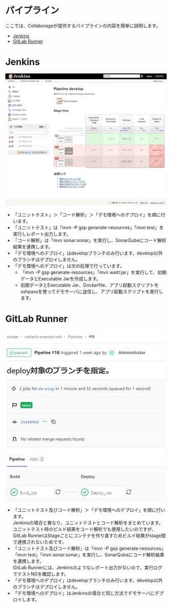 パイプライン
================================================================

ここでは、Collaborageが提供するパイプラインの内容を簡単に説明します。

- [Jenkins](#jenkins)
- [GitLab Runner](#gitlab-runner)



# Jenkins


![](images/jenkins-pipeline.png)

- 「ユニットテスト」＞「コード解析」＞「デモ環境へのデプロイ」を順に行います。
- 「ユニットテスト」は「mvn -P gsp generate-resources」「mvn test」を実行しレポート出力します。
- 「コード解析」は「mvn sonar:sonar」を実行し、SonarQubeにコード解析結果を連携します。
- 「デモ環境へのデプロイ」はdevelopブランチのみ行います。develop以外のブランチはデプロイしません。
- 「デモ環境へのデプロイ」は次の処理で行っています。
  - 「mvn -P gsp generate-resources」「mvn waitt:jar」を実行して、初期データとExecutable Jarを作成します。
  - 初期データとExecutable Jar、Dockerfile、アプリ起動スクリプトをsshpassを使ってデモサーバに送信し、アプリ起動スクリプトを実行します。


# GitLab Runner


![](images/gitlab-pipeline.png)

- 「ユニットテスト及びコード解析」＞「デモ環境へのデプロイ」を順に行います。  
  Jenkinsの場合と異なり、ユニットテストとコード解析をまとめています。  
  ユニットテスト時のビルド結果をコード解析でも使用したいのですが、GitLab RunnerはStageごとにコンテナを作り直すためビルド結果がstage間で連携されないためです。
- 「ユニットテスト及びコード解析」は「mvn -P gsp generate-resources」「mvn test」「mvn sonar:sonar」を実行し、SonarQubeにコード解析結果を連携します。  
  GitLab Runnerには、Jenkinsのようなレポート出力がないので、実行ログでテストNGを確認します。
- 「デモ環境へのデプロイ」はdevelopブランチのみ行います。develop以外のブランチはデプロイしません。
- 「デモ環境へのデプロイ」はJenkinsの場合と同じ方法でデモサーバにデプロイします。


